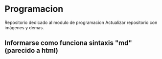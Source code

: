 # Programacion
Repositorio dedicado al modulo de programacion
Actualizar repositorio con imágenes y demas. 
## Informarse como funciona sintaxis "md" (parecido a html)
